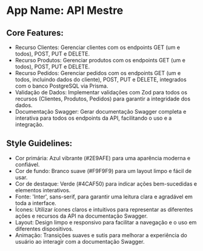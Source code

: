 # **App Name**: API Mestre

## Core Features:

- Recurso Clientes: Gerenciar clientes com os endpoints GET (um e todos), POST, PUT e DELETE.
- Recurso Produtos: Gerenciar produtos com os endpoints GET (um e todos), POST, PUT e DELETE.
- Recurso Pedidos: Gerenciar pedidos com os endpoints GET (um e todos, incluindo dados do cliente), POST, PUT e DELETE, integrados com o banco PostgreSQL via Prisma.
- Validação de Dados: Implementar validações com Zod para todos os recursos (Clientes, Produtos, Pedidos) para garantir a integridade dos dados.
- Documentação Swagger: Gerar documentação Swagger completa e interativa para todos os endpoints da API, facilitando o uso e a integração.

## Style Guidelines:

- Cor primária: Azul vibrante (#2E9AFE) para uma aparência moderna e confiável.
- Cor de fundo: Branco suave (#F9F9F9) para um layout limpo e fácil de usar.
- Cor de destaque: Verde (#4CAF50) para indicar ações bem-sucedidas e elementos interativos.
- Fonte: 'Inter', sans-serif, para garantir uma leitura clara e agradável em toda a interface.
- Ícones: Utilizar ícones claros e intuitivos para representar as diferentes ações e recursos da API na documentação Swagger.
- Layout: Design limpo e responsivo para facilitar a navegação e o uso em diferentes dispositivos.
- Animação: Transições suaves e sutis para melhorar a experiência do usuário ao interagir com a documentação Swagger. 